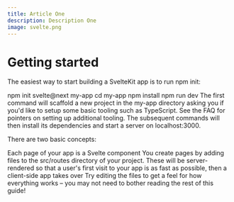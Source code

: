 ```yaml
---
title: Article One
description: Description One
image: svelte.png
---
```


# Getting started

The easiest way to start building a SvelteKit app is to run npm init:

npm init svelte@next my-app
cd my-app
npm install
npm run dev
The first command will scaffold a new project in the my-app directory asking you if you'd like to setup some basic tooling such as TypeScript. See the FAQ for pointers on setting up additional tooling. The subsequent commands will then install its dependencies and start a server on localhost:3000.

There are two basic concepts:

Each page of your app is a Svelte component
You create pages by adding files to the src/routes directory of your project. These will be server-rendered so that a user's first visit to your app is as fast as possible, then a client-side app takes over
Try editing the files to get a feel for how everything works – you may not need to bother reading the rest of this guide!
